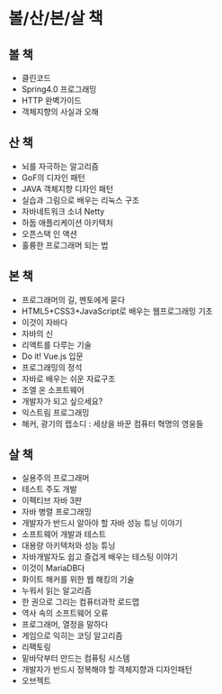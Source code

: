 # 볼/산/본/살 책

## 볼 책
- 클린코드
- Spring4.0 프로그래밍
- HTTP 완벽가이드
- 객체지향의 사실과 오해

## 산 책
- 뇌를 자극하는 알고리즘
- GoF의 디자인 패턴
- JAVA 객체지향 디자인 패턴
- 실습과 그림으로 배우는 리눅스 구조
- 자바네트워크 소녀 Netty
- 하둡 애플리케이션 아키텍처
- 오픈스택 인 액션
- 훌륭한 프로그래머 되는 법

## 본 책
- 프로그래머의 길, 멘토에게 묻다
- HTML5+CSS3+JavaScript로 배우는 웹프로그래밍 기초
- 이것이 자바다
- 자바의 신
- 리액트를 다루는 기술
- Do it! Vue.js 입문
- 프로그래밍의 정석
- 자바로 배우는 쉬운 자료구조
- 조엘 온 소프트웨어
- 개발자가 되고 싶으세요?
- 익스트림 프로그래밍
- 해커, 광기의 랩소디 : 세상을 바꾼 컴퓨터 혁명의 영웅들

## 살 책
- 실용주의 프로그래머
- 테스트 주도 개발
- 이펙티브 자바 3판
- 자바 병렬 프로그래밍
- 개발자가 반드시 알아야 할 자바 성능 튜닝 이야기
- 소프트웨어 개발과 테스트
- 대용량 아키텍처와 성능 튜닝
- 자바개발자도 쉽고 즐겁게 배우는 테스팅 이야기
- 이것이 MariaDB다
- 화이트 해커를 위한 웹 해킹의 기술
- 누워서 읽는 알고리즘
- 한 권으로 그리는 컴퓨터과학 로드맵
- 역사 속의 소프트웨어 오류
- 프로그래머, 열정을 말하다
- 게임으로 익히는 코딩 알고리즘
- 리팩토링
- 밑바닥부터 만드는 컴퓨팅 시스템
- 개발자가 반드시 정복해야 할 객체지향과 디자인패턴
- 오브젝트